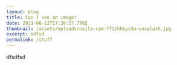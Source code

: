 ```yaml
---
layout: blog
title: Can I see an image?
date: 2021-08-12T17:20:17.776Z
thumbnail: /assets/uploads/najla-cam-f71zhhbys3w-unsplash.jpg
excerpt: sdfsd
permalink: /stuff
---
```

dfsdfsd